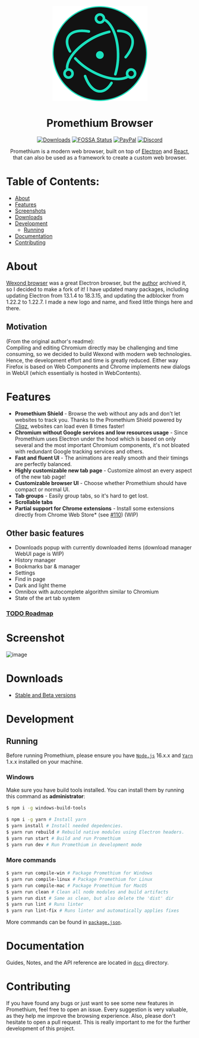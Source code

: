 <p align="center">
  <img src="Logo.png" width="256">
</p>

<div align="center">
  <h1>Promethium Browser</h1>

[![Downloads](https://img.shields.io/github/downloads/Alex313031/promethium/total.svg?style=flat-square)](https://github.com/Alex313031/promethium/releases)
[![FOSSA Status](https://app.fossa.io/api/projects/git%2Bgithub.com%2Fwexond%2Fwexond.svg?type=shield)](https://app.fossa.io/projects/git%2Bgithub.com%2FAlex313031%2Fpromethium?ref=badge_shield)
[![PayPal](https://img.shields.io/badge/PayPal-Donate-brightgreen?style=flat-square)](https://paypal.me/alex313031?country.x=US&locale.x=en_US)
[![Discord](https://discordapp.com/api/guilds/307605794680209409/widget.png?style=shield)](https://discord.gg/P7Vn4VX)

Promethium is a modern web browser, built on top of [Electron](https://www.electronjs.org/) and [React](https://react.dev/), that can also be used as a framework to create a custom web browser.

</div>

# Table of Contents:
- [About](#about)
- [Features](#features)
- [Screenshots](#screenshots)
- [Downloads](#downloads)
- [Development](#development)
  - [Running](#running)
- [Documentation](#documentation)
- [Contributing](#contributing)

# About

[Wexond browser](https://github.com/wexond/browser-base) was a great Electron browser, but the [author](https://github.com/sentialx) archived it, so I decided to make a fork of it!
I have updated many packages, including updating Electron from 13.1.4 to 18.3.15, and updating the adblocker from 1.22.2 to 1.22.7.
I made a new logo and name, and fixed little things here and there.

## Motivation
(From the original author's readme): \
Compiling and editing Chromium directly may be challenging and time consuming, so we decided to build Wexond with modern web technologies. Hence, the development effort and time is greatly reduced. Either way Firefox is based on Web Components and Chrome implements new dialogs in WebUI (which essentially is hosted in WebContents).

# Features

- **Promethium Shield** - Browse the web without any ads and don't let websites to track you. Thanks to the Promethium Shield powered by [Cliqz](https://github.com/cliqz-oss/adblocker), websites can load even 8 times faster!
- **Chromium without Google services and low resources usage** - Since Promethium uses Electron under the hood which is based on only several and the most important Chromium components, it's not bloated with redundant Google tracking services and others.
- **Fast and fluent UI** - The animations are really smooth and their timings are perfectly balanced.
- **Highly customizable new tab page** - Customize almost an every aspect of the new tab page!
- **Customizable browser UI** - Choose whether Promethium should have compact or normal UI.
- **Tab groups** - Easily group tabs, so it's hard to get lost.
- **Scrollable tabs**
- **Partial support for Chrome extensions** - Install some extensions directly from Chrome Web Store\* (see [#110](https://github.com/Alex313031/promethium/issues/110)) (WIP)

## Other basic features

- Downloads popup with currently downloaded items (download manager WebUI page is WIP)
- History manager
- Bookmarks bar & manager
- Settings
- Find in page
- Dark and light theme
- Omnibox with autocomplete algorithm similar to Chromium
- State of the art tab system

### [TODO Roadmap](https://github.com/Alex313031/promethium/blob/master/TODO.txt)

# Screenshot

![image](https://user-images.githubusercontent.com/11065386/81024159-d9388f80-8e72-11ea-85e7-6c30e3b66554.png)

# Downloads
- [Stable and Beta versions](https://github.com/Alex313031/promethium/releases)

# Development

## Running

Before running Promethium, please ensure you have [`Node.js`](https://nodejs.org/en/download/releases) 16.x.x and [`Yarn`](https://classic.yarnpkg.com/en/docs/install) 1.x.x installed on your machine.

### Windows

Make sure you have build tools installed. You can install them by running this command as **administrator**:

```bash
$ npm i -g windows-build-tools
```

```bash
$ npm i -g yarn # Install yarn
$ yarn install # Install needed depedencies.
$ yarn run rebuild # Rebuild native modules using Electron headers.
$ yarn run start # Build and run Promethium
$ yarn run dev # Run Promethium in development mode
```

### More commands

```bash
$ yarn run compile-win # Package Promethium for Windows
$ yarn run compile-linux # Package Promethium for Linux
$ yarn run compile-mac # Package Promethium for MacOS
$ yarn run clean # Clean all node modules and build artifacts
$ yarn run dist # Same as clean, but also delete the 'dist' dir
$ yarn run lint # Runs linter
$ yarn run lint-fix # Runs linter and automatically applies fixes
```

More commands can be found in [`package.json`](package.json).

# Documentation

Guides, Notes, and the API reference are located in [`docs`](docs) directory.

# Contributing

If you have found any bugs or just want to see some new features in Promethium, feel free to open an issue. Every suggestion is very valuable, as they help me improve the browsing experience. Also, please don't hesitate to open a pull request. This is really important to me for the further development of this project.

